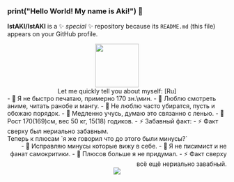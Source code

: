 ### print("Hello World! My name is Aki!") 👋

**IstAKI/IstAKI** is a ✨ _special_ ✨ repository because its `README.md` (this file) appears on your GitHub profile.
<div id="header" align="center">
  <img src="https://media.giphy.com/media/M9gbBd9nbDrOTu1Mqx/giphy.gif" width="100"/>
</div>
<div align="center">
Let me quickly tell you about myself: [Ru]
  
<div align="left">
- 🎁 Я не быстро печатаю, примерно 170 зн.\мин.
- 🎃 Люблю смотреть аниме, читать ранобе и мангу.
- 🌱 Не люблю часто убиратся, пусть и обожаю порядок.
- 👯 Медленно учусь, думаю это связанно с ленью.
- 🤔 Рост 170(169)см, вес 50 кг, 15(18) годиков.
- ⚡ Забавный факт: 
- ⚡ Факт сверху был нериально забавным.
 </div>
 <div align="left">
    Теперь к плюсам `я же говорил что до этого были минусы?`
 </div>
 <div align="Right">
- 🎁 Исправляю минусы которые вижу в себе.
- 🎃 Я не писимист и не фанат самокритики.
- 🌱 Плюсов больше я не придумал.
- ⚡ Факт сверху всё ещё нериально завабный.
 </div>
 <div id="header" align="center">
  <img src="https://cdn.discordapp.com/attachments/863452860359639042/1017113599132577853/21.png" >
</div>
  
<!--
Гифки
<div id="header" align="left">
  <img src="https://media.giphy.com/media/kg6TGqv2aSd4ZTSUL2/giphy.gif" width="100"/>
</div>
https://media.giphy.com/media/l1J9LMNeWISnddECA/giphy.gif
https://media.giphy.com/media/xT9IgzoKnwFNmISR8I/giphy.gif
https://media.giphy.com/media/gi84IkFRzwube/giphy.gif
-->
